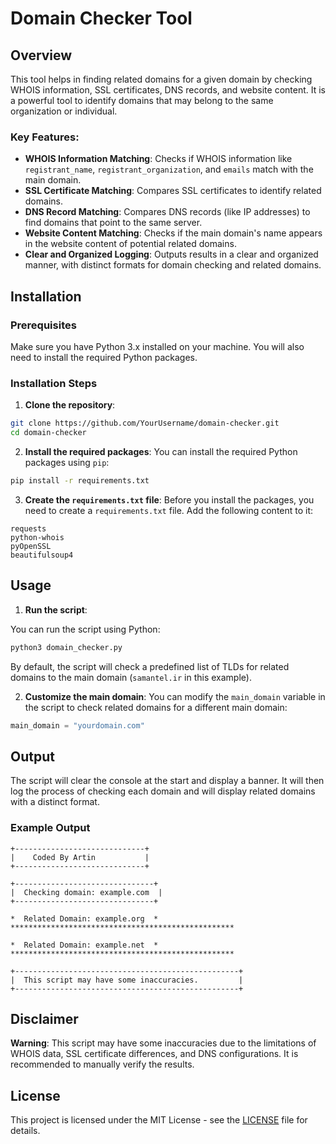 # Domain Checker Tool

## Overview

This tool helps in finding related domains for a given domain by checking WHOIS information, SSL certificates, DNS records, and website content. It is a powerful tool to identify domains that may belong to the same organization or individual.

### Key Features:

- **WHOIS Information Matching**: Checks if WHOIS information like `registrant_name`, `registrant_organization`, and `emails` match with the main domain.
- **SSL Certificate Matching**: Compares SSL certificates to identify related domains.
- **DNS Record Matching**: Compares DNS records (like IP addresses) to find domains that point to the same server.
- **Website Content Matching**: Checks if the main domain's name appears in the website content of potential related domains.
- **Clear and Organized Logging**: Outputs results in a clear and organized manner, with distinct formats for domain checking and related domains.

## Installation

### Prerequisites

Make sure you have Python 3.x installed on your machine. You will also need to install the required Python packages.

### Installation Steps

1. **Clone the repository**:
  
  ```bash
  git clone https://github.com/YourUsername/domain-checker.git
  cd domain-checker
  ```
  
2. **Install the required packages**:
   You can install the required Python packages using `pip`:
  
  ```bash
  pip install -r requirements.txt
  ```
  
3. **Create the `requirements.txt` file**:
   Before you install the packages, you need to create a `requirements.txt` file. Add the following content to it:
  
  ```text
  requests
  python-whois
  pyOpenSSL
  beautifulsoup4
  ```
  

## Usage

1. **Run the script**:
  
  You can run the script using Python:
  
  ```bash
  python3 domain_checker.py
  ```
  
  By default, the script will check a predefined list of TLDs for related domains to the main domain (`samantel.ir` in this example).
  
2. **Customize the main domain**:
   You can modify the `main_domain` variable in the script to check related domains for a different main domain:
  
  ```python
  main_domain = "yourdomain.com"
  ```
  

## Output

The script will clear the console at the start and display a banner. It will then log the process of checking each domain and will display related domains with a distinct format.

### Example Output

```
+-----------------------------+
|    Coded By Artin           |
+-----------------------------+

+-------------------------------+
|  Checking domain: example.com  |
+-------------------------------+

*  Related Domain: example.org  *
**************************************************

*  Related Domain: example.net  *
**************************************************

+--------------------------------------------------+
|  This script may have some inaccuracies.         |
+--------------------------------------------------+
```

## Disclaimer

**Warning**: This script may have some inaccuracies due to the limitations of WHOIS data, SSL certificate differences, and DNS configurations. It is recommended to manually verify the results.

## License

This project is licensed under the MIT License - see the [LICENSE](LICENSE) file for details.

